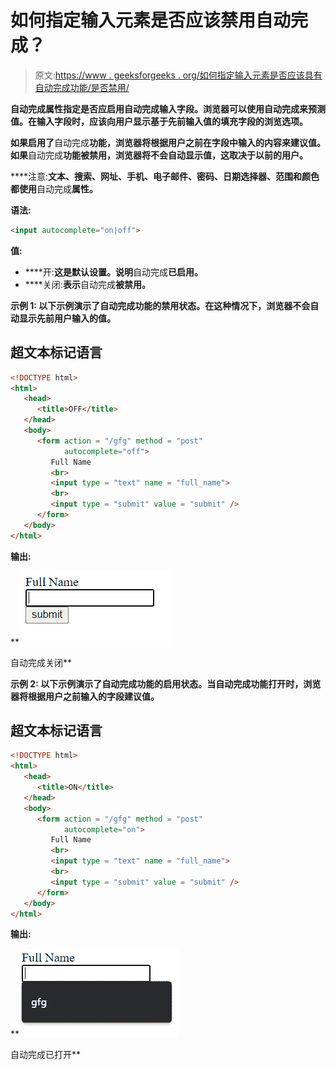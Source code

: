 # 如何指定输入元素是否应该禁用自动完成？

> 原文:[https://www . geeksforgeeks . org/如何指定输入元素是否应该具有自动完成功能/是否禁用/](https://www.geeksforgeeks.org/how-to-specify-whether-an-input-element-should-have-autocomplete-disabled-or-not/)

[](https://www.geeksforgeeks.org/html-autocomplete-attribute/)**自动完成属性指定是否应启用自动完成输入字段。浏览器可以使用自动完成来预测值。在输入字段时，应该向用户显示基于先前输入值的填充字段的浏览选项。**

**如果启用了**自动完成**功能，浏览器将根据用户之前在字段中输入的内容来建议值。如果**自动完成**功能被禁用，浏览器将不会自动显示值，这取决于以前的用户。**

****注意:**文本、搜索、网址、手机、电子邮件、密码、日期选择器、范围和颜色都使用**自动完成**属性。**

****语法:****

```html
<input autocomplete="on|off">
```

****值:****

*   ****开:**这是默认设置。说明**自动完成**已启用。**
*   ****关闭:**表示**自动完成**被禁用。**

****示例 1:** 以下示例演示了**自动完成**功能的禁用状态。在这种情况下，浏览器不会自动显示先前用户输入的值。**

## **超文本标记语言**

```html
<!DOCTYPE html>
<html>
   <head>
      <title>OFF</title>
   </head>
   <body>
      <form action = "/gfg" method = "post" 
            autocomplete="off">
         Full Name
         <br>
         <input type = "text" name = "full_name">
         <br>
         <input type = "submit" value = "submit" />
      </form>
   </body>
</html>
```

****输出:****

**![](img/03f1435dbb074e4b3d5cbc24194d9ec2.png)

自动完成关闭** 

****示例 2:** 以下示例演示了**自动完成**功能的启用状态。当**自动完成功能**打开时，浏览器将根据用户之前输入的字段建议值。**

## **超文本标记语言**

```html
<!DOCTYPE html>
<html>
   <head>
      <title>ON</title>
   </head>
   <body>
      <form action = "/gfg" method = "post" 
            autocomplete="on">
         Full Name
         <br>
         <input type = "text" name = "full_name">
         <br>
         <input type = "submit" value = "submit" />
      </form>
   </body>
</html>
```

****输出:****

**![](img/7906f510a8791b8461b9bc0b3c8252d8.png)

自动完成已打开**
